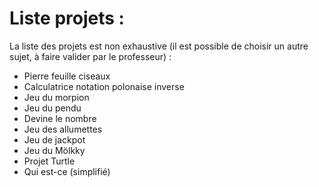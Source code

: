 # Liste projets :

La liste des projets est non exhaustive (il est possible de choisir un autre sujet, à faire valider par le professeur)  :

- Pierre feuille ciseaux
- Calculatrice notation polonaise inverse
- Jeu du morpion
- Jeu du pendu
- Devine le nombre
- Jeu des allumettes
- Jeu de jackpot
- Jeu du Mölkky
- Projet Turtle
- Qui est-ce (simplifié)
